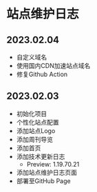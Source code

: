 # 站点维护日志
## 2023.02.04
- 自定义域名
- 使用国内CDN加速站点域名
- 修复Github Action

## 2023.02.03
- 初始化项目
- 个性化站点配置
- 添加站点Logo
- 添加周刊导览
- 添加首页
- 添加技术更新日志
  - Preview: 1.19.70.21
- 添加站点维护日志页面
- 部署至GitHub Page